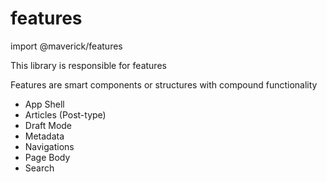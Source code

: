 # features

import @maverick/features

This library is responsible for features

Features are smart components or structures with compound functionality

- App Shell
- Articles (Post-type)
- Draft Mode
- Metadata
- Navigations
- Page Body
- Search
